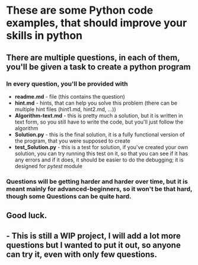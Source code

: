 # These are some Python code examples, that should improve your skills in python

## There are multiple questions, in each of them, you'll be given a task to create a python program
###  In every question, you'll be provided with
  * **readme.md** - file (this contains the question)
  * **hint.md** - hints, that can help you solve this problem (there can be multiple hint files (hint1.md, hint2.md, ...))
  * **Algorithm-text.md** - this is pretty much a solution, but it is written in text form, so you still have to write the code, but you'll just follow the algorithm
  * **Solution.py** - this is the final solution, it is a fully functional version of the program, that you were supposed to create
  * **test_Solution.py** - this is a test for solution, if you've created your own solution, you can try running this test on it, so that you can see if it has any errors and if it does, it should be easier to do the debugging; it is designed for *pytest* module

### Questions will be getting harder and harder over time, but it is meant mainly for advanced-beginners, so it won't be that hard, though some Questions can be quite hard.

## Good luck.

## - This is still a WIP project, I will add a lot more questions but I wanted to put it out, so anyone can try it, even with only few questions.
